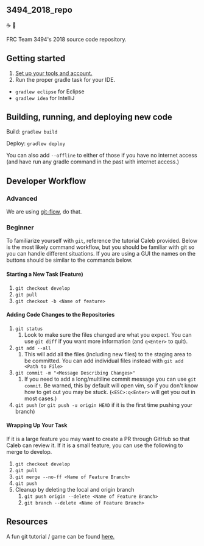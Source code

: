 3494\_2018\_repo
---

:coffee: :robot:

FRC Team 3494's 2018 source code repository.

## Getting started
1. [Set up your tools and account.](https://bhssfrc.github.io/new_prog_doc/)
2. Run the proper gradle task for your IDE.
 * `gradlew eclipse` for Eclipse
 * `gradlew idea` for IntelliJ
 
## Building, running, and deploying new code

Build: `gradlew build`

Deploy: `gradlew deploy`

You can also add `--offline` to either of those if you have no internet access (and have run any gradle command in the past with internet access.)

## Developer Workflow

### Advanced

We are using [git-flow](http://nvie.com/posts/a-successful-git-branching-model/), do that.

### Beginner

To familiarize yourself with `git`, reference the tutorial Caleb provided. Below is the most likely command workflow, but you should be familiar with git so you can handle different situations. If you are using a GUI the names on the buttons should be similar to the commands below. 

#### Starting a New Task (Feature)

1. `git checkout develop`
1. `git pull`
1. `git checkout -b <Name of feature>`

#### Adding Code Changes to the Repositories

1. `git status`
    1. Look to make sure the files changed are what you expect. You can use `git diff` if you want more information (and `q<Enter>` to quit).
1. `git add --all`
    1. This will add all the files (including new files) to the staging area to be committed. You can add individual files instead with `git add <Path to File>`
1. `git commit -m "<Message Describing Changes>"`
    1. If you need to add a long/multiline commit message you can use `git commit`. Be warned, this by default will open vim, so if you don't know how to get out you may be stuck. (`<ESC>:q<Enter>` will get you out in most cases.)
1. `git push` (or `git push -u origin HEAD` if it is the first time pushing your branch)

#### Wrapping Up Your Task

If it is a large feature you may want to create a PR through GitHub so that Caleb can review it. If it is a small feature, you can use the following to merge to develop.

1. `git checkout develop`
1. `git pull`
1. `git merge --no-ff <Name of Feature Branch>`
1. `git push`
1. Cleanup by deleting the local and origin branch
    1. `git push origin --delete <Name of Feature Branch>`
    1. `git branch --delete <Name of Feature Branch>`

## Resources

A fun git tutorial / game can be found [here.](https://learngitbranching.js.org/)
